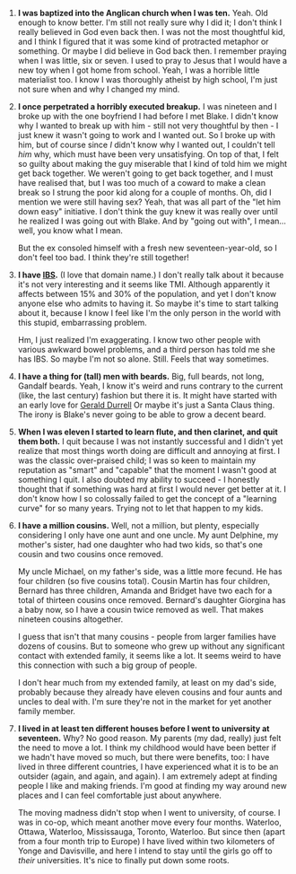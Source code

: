 <!--
.. title: Seven Things You Don't Know About Me (Maybe)
.. date: 2009-03-04 22:44:20
.. author: Amy Brown
-->

1. **I was baptized into the Anglican church when I was ten.**
Yeah.  Old enough to know better.  I'm still not really sure
why I did it; I don't think I really believed in God even
back then.  I was not the most thoughtful kid, and I think
I figured that it was some kind of protracted metaphor or
something.  Or maybe I did believe in God back then.  I
remember praying when I was little, six or seven.  I used
to pray to Jesus that I would have a new toy when I got home
from school.  Yeah, I was a horrible little materialist too.
I know I was thoroughly atheist by high school, I'm just
not sure when and why I changed my mind.

2. **I once perpetrated a horribly executed breakup.** I was nineteen
and I broke up with the one boyfriend I had before I 
met Blake.  I didn't know why I wanted to break up with him -
still not very thoughtful by then - 
I just knew it wasn't going to work and I wanted out. So I 
broke up with him, but of course since *I* didn't know why I
wanted out, I couldn't tell *him* why, which must have been very 
unsatisfying. On top of that, I felt so guilty about making
the guy miserable that I kind of told him we might get
back together.  We weren't going to get back together, and I
must have realised that, but I was too much of a coward
to make a clean break so I strung the poor kid along for a
couple of months.  Oh, did I mention we were still having
sex? Yeah, that was all part of the "let him down easy"
initiative.  I don't think the guy knew it was really over until
he realized I was going out with Blake.  And by "going out
with", I mean... well, you know what I mean.

    But the ex consoled himself with a fresh new 
seventeen-year-old, so I don't feel too bad.  I think they're
still together!

3. **I have 
[IBS](http://www.badgut.com/index.php?contentFile=ibs&title=Irritable%20Bowel%20Syndrome).**  (I love that domain name.)
I don't really talk about it because
it's not very interesting and it seems like TMI.  Although
apparently it affects between 15% and 30% of the population,
and yet I don't know anyone else who admits to having it.
So maybe it's time to start talking about it, because I 
know I feel like I'm the only person in the world with this
stupid, embarrassing problem.

	Hm, I just realized I'm exaggerating.  I know two other people
with various awkward bowel problems, and a third person has told
me she has IBS.  So maybe I'm not so alone.  Still.  Feels that
way sometimes.

4. **I have a thing for (tall) men with beards.** Big, full beards, not
long, Gandalf beards.  Yeah, I know it's
weird and runs contrary to the current (like, the last century)
fashion but there it is.  It might have started with an
early love for 
[Gerald Durrell](http://en.wikipedia.org/wiki/Gerald_Durrell)
Or maybe it's just a Santa Claus thing.  The irony is
Blake's never going to be able to grow a decent beard. 

5. **When I was eleven I started to learn flute, and then
clarinet, and quit them both.** I quit because I was not
instantly successful and I didn't yet realize that most 
things worth doing are difficult and annoying at 
first.  I was the classic over-praised child; I was so
keen to maintain my reputation as "smart" and "capable" that
the moment I wasn't good at something I quit. I also doubted
my ability to succeed - I honestly thought that if something
was hard at first I would never get better at it.  I don't
know how I so colossally failed to get the concept
of a "learning curve" for so many years.  Trying not to
let that happen to my kids.

6. **I have a million cousins.**  Well, not a million, but
plenty, especially considering I only have one aunt and one
uncle.  My aunt Delphine, my mother's sister, had one daughter who
had two kids, so that's one cousin and two cousins once 
removed.

	My uncle Michael, on my father's side, was a little more fecund.
He has four children (so five cousins total).  Cousin Martin has
four children, Bernard has three children, Amanda and Bridget
have two each for a total of thirteen cousins once removed.
Bernard's daughter Giorgina has a baby now, so I have a 
cousin twice removed as well.  That makes nineteen cousins
altogether.

	I guess that isn't that many cousins - people from larger
families have dozens of cousins.  But to someone who
grew up without any significant contact with extended
family, it seems like a lot.  It seems weird to have this
connection with such a big group of people.

	I don't hear much from my extended family, at 
least on my dad's side, 
probably because they already have eleven cousins and 
four aunts and uncles to deal with.  I'm sure they're not 
in the market for yet another family member.

7. **I lived in at least ten different houses before I went to
university at seventeen.**  Why?  No good reason.  My parents
(my dad, really) just felt the need to move a lot.  I think
my childhood would have been better if we hadn't have moved
so much, but there were benefits, too: I have lived in three
different countries, I have experienced what it is to be
an outsider (again, and again, and again). I am extremely
adept at finding people I like and making friends.   I'm good
at finding my way around new places and I can feel comfortable
just about anywhere.

	The moving madness didn't stop when I went to university, of course.
I was in co-op, which meant another move every four months.
Waterloo, Ottawa, Waterloo, Mississauga, Toronto, Waterloo.
But since then (apart from a four month trip to Europe) I have
lived within two kilometers of Yonge and Davisville, and here
I intend to stay until the girls go off to *their* universities.
It's nice to finally put down some roots.


